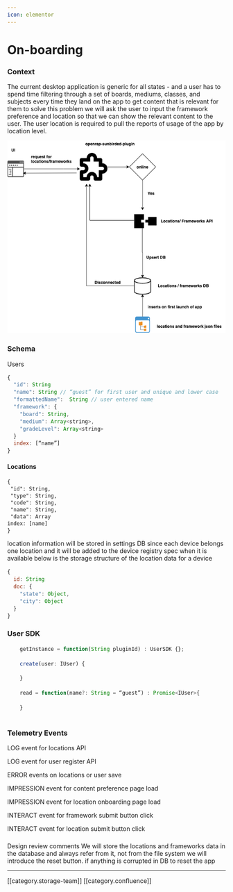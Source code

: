 ```yaml
---
icon: elementor
---
```


# On-boarding

### Context

The current desktop application is generic for all states - and a user has to spend time filtering through a set of boards, mediums, classes, and subjects every time they land on the app to get content that is relevant for them to solve this problem we will ask the user to input the framework preference and location so that we can show the relevant content to the user. The user location is required to pull the reports of usage of the app by location level.

![](../../../../.gitbook/assets/Locations.png)

### Schema

Users

```js
{
  "id": String
  "name": String // “guest” for first user and unique and lower case
  "formattedName":  String // user entered name
  "framework": {
    "board": String,
    "medium": Array<string>,
    "gradeLevel": Array<string>
  }
  index: [“name”]
}
```

#### Locations

```
{
 "id": String,
 "type": String, 
 "code": String,
 "name": String,
 "data": Array
index: [name]
}
```

location information will be stored in settings DB since each device belongs one location and it will be added to the device registry spec when it is available below is the storage structure of the location data for a device

```js
{
  id: String
  doc: {
    "state": Object, 
    "city": Object
  }
}
```

### User SDK

```js
	getInstance = function(String pluginId) : UserSDK {};
	
	create(user: IUser) {

	}

	read = function(name?: String = “guest”) : Promise<IUser>{

	}



```

### Telemetry Events

LOG event for locations API

LOG event for user register API

ERROR events on locations or user save&#x20;

IMPRESSION event for content preference page load

IMPRESSION event for location onboarding page load

INTERACT event for framework submit button click

INTERACT event for location submit button click

###

Design review comments We will store the locations and frameworks data in the database and always refer from it, not from the file system we will introduce the reset button. if anything is corrupted in DB to reset the app

***

\[\[category.storage-team]] \[\[category.confluence]]
